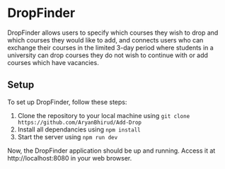 # DropFinder

DropFinder allows users to specify which courses they wish to drop and which courses they would like to add, and connects users who can exchange their courses in the limited 3-day period where students in a university can drop courses they do not wish to continue with or add courses which have vacancies.

## Setup

To set up DropFinder, follow these steps:

1. Clone the repository to your local machine using `git clone https://github.com/AryanBhirud/Add-Drop`
2. Install all dependancies using `npm install`
3. Start the server using `npm run dev`


Now, the DropFinder application should be up and running. Access it at http://localhost:8080 in your web browser.
